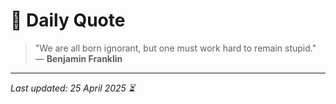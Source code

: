 # 📜 Daily Quote

> "We are all born ignorant, but one must work hard to remain stupid."  
> — **Benjamin Franklin**

---

_Last updated: 25 April 2025 ⏳_
